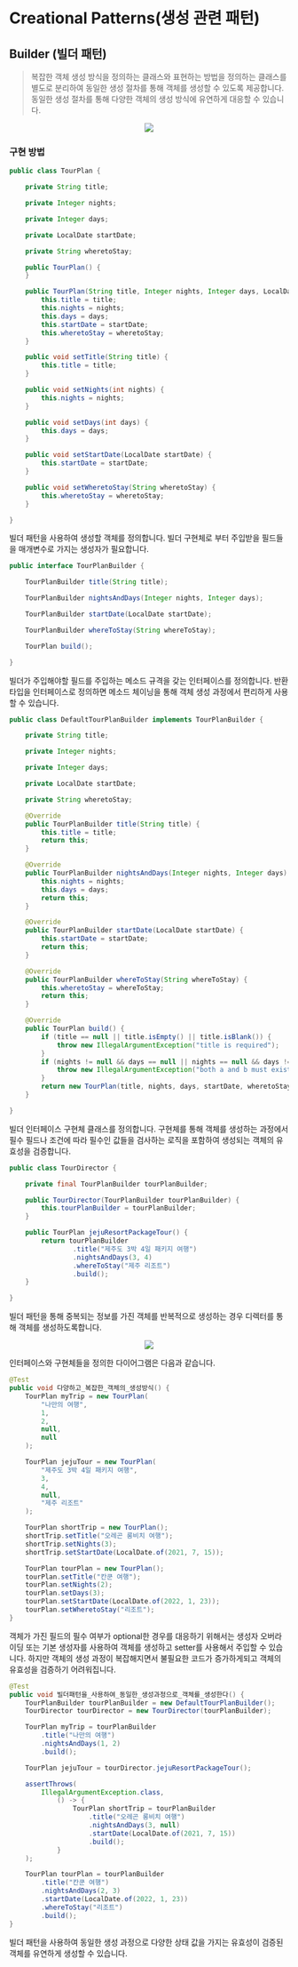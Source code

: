 # Creational Patterns(생성 관련 패턴)

## Builder (빌더 패턴)
> 복잡한 객체 생성 방식을 정의하는 클래스와 표현하는 방법을 정의하는 클래스를 별도로 분리하여
> 동일한 생성 절차를 통해 객체를 생성할 수 있도록 제공합니다. 동일한 생성 절차를 통해
> 다양한 객체의 생성 방식에 유연하게 대응할 수 있습니다.

<p align="center">
    <img src="https://github.com/sinbom/design-patterns/blob/master/resources/creational/builder.png?raw=true"/>
</p>

### 구현 방법

```java
public class TourPlan {

    private String title;

    private Integer nights;

    private Integer days;

    private LocalDate startDate;

    private String wheretoStay;

    public TourPlan() {
    }

    public TourPlan(String title, Integer nights, Integer days, LocalDate startDate, String wheretoStay) {
        this.title = title;
        this.nights = nights;
        this.days = days;
        this.startDate = startDate;
        this.wheretoStay = wheretoStay;
    }

    public void setTitle(String title) {
        this.title = title;
    }

    public void setNights(int nights) {
        this.nights = nights;
    }

    public void setDays(int days) {
        this.days = days;
    }

    public void setStartDate(LocalDate startDate) {
        this.startDate = startDate;
    }

    public void setWheretoStay(String wheretoStay) {
        this.wheretoStay = wheretoStay;
    }

}
```

빌더 패턴을 사용하여 생성할 객체를 정의합니다. 빌더 구현체로 부터 주입받을
필드들을 매개변수로 가지는 생성자가 필요합니다.

```java
public interface TourPlanBuilder {

    TourPlanBuilder title(String title);

    TourPlanBuilder nightsAndDays(Integer nights, Integer days);

    TourPlanBuilder startDate(LocalDate startDate);

    TourPlanBuilder whereToStay(String whereToStay);

    TourPlan build();

}
```

빌더가 주입해야할 필드를 주입하는 메소드 규격을 갖는 인터페이스를 정의합니다. 반환 타입을
인터페이스로 정의하면 메소드 체이닝을 통해 객체 생성 과정에서 편리하게 사용할 수 있습니다. 

```java
public class DefaultTourPlanBuilder implements TourPlanBuilder {

    private String title;

    private Integer nights;

    private Integer days;

    private LocalDate startDate;

    private String wheretoStay;

    @Override
    public TourPlanBuilder title(String title) {
        this.title = title;
        return this;
    }

    @Override
    public TourPlanBuilder nightsAndDays(Integer nights, Integer days) {
        this.nights = nights;
        this.days = days;
        return this;
    }

    @Override
    public TourPlanBuilder startDate(LocalDate startDate) {
        this.startDate = startDate;
        return this;
    }

    @Override
    public TourPlanBuilder whereToStay(String whereToStay) {
        this.wheretoStay = whereToStay;
        return this;
    }

    @Override
    public TourPlan build() {
        if (title == null || title.isEmpty() || title.isBlank()) {
            throw new IllegalArgumentException("title is required");
        }
        if (nights != null && days == null || nights == null && days != null) {
            throw new IllegalArgumentException("both a and b must exist or not both exist.");
        }
        return new TourPlan(title, nights, days, startDate, wheretoStay);
    }

}
```

빌더 인터페이스 구현체 클래스를 정의합니다. 구현체를 통해 객체를 생성하는 과정에서 필수 필드나 조건에 따라 필수인 값들을
검사하는 로직을 포함하여 생성되는 객체의 유효성을 검증합니다.

```java
public class TourDirector {

    private final TourPlanBuilder tourPlanBuilder;

    public TourDirector(TourPlanBuilder tourPlanBuilder) {
        this.tourPlanBuilder = tourPlanBuilder;
    }

    public TourPlan jejuResortPackageTour() {
        return tourPlanBuilder
                .title("제주도 3박 4일 패키지 여행")
                .nightsAndDays(3, 4)
                .whereToStay("제주 리조트")
                .build();
    }

}
```

빌더 패턴을 통해 중복되는 정보를 가진 객체를 반복적으로 생성하는 경우 디렉터를
통해 객체를 생성하도록합니다.

<p align="center">
    <img src="https://github.com/sinbom/design-patterns/blob/master/resources/creational/builder-diagram.png?raw=true"/>
</p>

인터페이스와 구현체들을 정의한 다이어그램은 다음과 같습니다.

```java
@Test
public void 다양하고_복잡한_객체의_생성방식() {
    TourPlan myTrip = new TourPlan(
        "나만의 여행",
        1,
        2,
        null,
        null
    );

    TourPlan jejuTour = new TourPlan(
        "제주도 3박 4일 패키지 여행",
        3,
        4,
        null,
        "제주 리조트"
    );

    TourPlan shortTrip = new TourPlan();
    shortTrip.setTitle("오레곤 롱비치 여행");
    shortTrip.setNights(3);
    shortTrip.setStartDate(LocalDate.of(2021, 7, 15));

    TourPlan tourPlan = new TourPlan();
    tourPlan.setTitle("칸쿤 여행");
    tourPlan.setNights(2);
    tourPlan.setDays(3);
    tourPlan.setStartDate(LocalDate.of(2022, 1, 23));
    tourPlan.setWheretoStay("리조트");
}
```

객체가 가진 필드의 필수 여부가 optional한 경우를 대응하기 위해서는 생성자 오버라이딩 또는 기본 생성자를
사용하여 객체를 생성하고 setter를 사용해서 주입할 수 있습니다. 하지만 객체의 생성 과정이 복잡해지면서 불필요한 코드가
증가하게되고 객체의 유효성을 검증하기 어려워집니다.

```java
@Test
public void 빌더패턴을_사용하여_동일한_생성과정으로_객체를_생성한다() {
    TourPlanBuilder tourPlanBuilder = new DefaultTourPlanBuilder();
    TourDirector tourDirector = new TourDirector(tourPlanBuilder);

    TourPlan myTrip = tourPlanBuilder
        .title("나만의 여행")
        .nightsAndDays(1, 2)
        .build();

    TourPlan jejuTour = tourDirector.jejuResortPackageTour();

    assertThrows(
        IllegalArgumentException.class,
            () -> {
                TourPlan shortTrip = tourPlanBuilder
                    .title("오레곤 롱비치 여행")
                    .nightsAndDays(3, null)
                    .startDate(LocalDate.of(2021, 7, 15))
                    .build();
            }
    );

    TourPlan tourPlan = tourPlanBuilder
        .title("칸쿤 여행")
        .nightsAndDays(2, 3)
        .startDate(LocalDate.of(2022, 1, 23))
        .whereToStay("리조트")
        .build();
}
```

빌더 패턴을 사용하여 동일한 생성 과정으로 다양한 상태 값을 가지는 유효성이
검증된 객체를 유연하게 생성할 수 있습니다.


